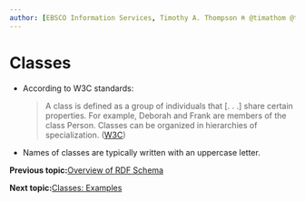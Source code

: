 ```yaml
---
author: [EBSCO Information Services, Timothy A. Thompson ⍝ @timathom @timathom@indieweb.social]
---
```


# Classes

-   According to W3C standards:

    > A class is defined as a group of individuals that \[. . .\] share certain properties. For example, Deborah and Frank are members of the class Person. Classes can be organized in hierarchies of specialization. \([W3C](https://www.w3.org/2007/09/OWL-Overview-es.html#s3.1)\)

-   Names of classes are typically written with an uppercase letter.


**Previous topic:**[Overview of RDF Schema](../../day_1/lesson_4/rdf_schema_overview.md)

**Next topic:**[Classes: Examples](../../day_1/lesson_4/classes_2.md)

